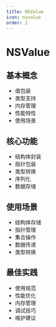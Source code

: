 ```yaml
---
title: NSValue
icon: nsvalue
order: 2
---
```


# NSValue

## 基本概念
- 值包装
- 类型支持
- 内存管理
- 性能特性
- 使用场景

## 核心功能
- 结构体封装
- 指针包装
- 类型转换
- 序列化
- 数据存储

## 使用场景
- 结构体存储
- 指针管理
- 集合操作
- 数据传递
- 类型转换

## 最佳实践
- 使用规范
- 性能优化
- 内存管理
- 调试技巧
- 维护建议
